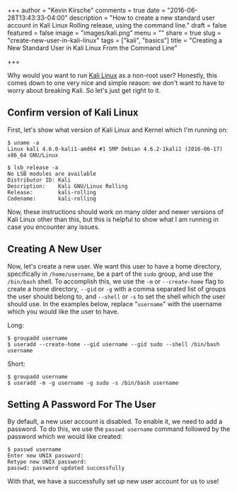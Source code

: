 +++
author = "Kevin Kirsche"
comments = true
date = "2016-06-28T13:43:33-04:00"
description = "How to create a new standard user account in Kali Linux Rolling release, using the command line."
draft = false
featured = false
image = "images/kali.png"
menu = ""
share = true
slug = "create-new-user-in-kali-linux"
tags = ["kali", "basics"]
title = "Creating a New Standard User in Kali Linux From the Command Line"

+++

Why would you want to run [Kali Linux](https://www.kali.org/) as a non-root user? Honestly, this comes down to one very nice and simple reason: we don't want to have to worry about breaking Kali. So let's just get right to it.

## Confirm version of Kali Linux

First, let's show what version of Kali Linux and Kernel which I'm running on:

```
$ uname -a
Linux kali 4.6.0-kali1-amd64 #1 SMP Debian 4.6.2-1kali1 (2016-06-17) x86_64 GNU/Linux

$ lsb_release -a
No LSB modules are available
Distributor ID: Kali
Description:    Kali GNU/Linux Rolling
Release:        kali-rolling
Codename:       kali-rolling
```

Now, these instructions should work on many older and newer versions of Kali Linux other than this, but this is helpful to show what I am running in case you encounter any issues.

## Creating A New User

Now, let's create a new user. We want this user to have a home directory, specifically in `/home/username`, be a part of the `sudo` group, and use the `/bin/bash` shell. To accomplish this, we use the `-m` or `--create-home` flag to create a home directory, `--gid` or `-g` with a comma separated list of groups the user should belong to, and `--shell` or `-s` to set the shell which the user should use. In the examples below, replace "`username`" with the username which you would like the user to have.

Long:

```
$ groupadd username
$ useradd --create-home --gid username --gid sudo --shell /bin/bash username
```


Short:
```
$ groupadd username
$ useradd -m -g username -g sudo -s /bin/bash username
```


## Setting A Password For The User

By default, a new user account is disabled. To enable it, we need to add a password. To do this, we use the `passwd username` command followed by the password which we would like created:

```
$ passwd username
Enter new UNIX password:
Retype new UNIX password:
passwd: password updated successfully
```

With that, we have a successfully set up new user account for us to use!
